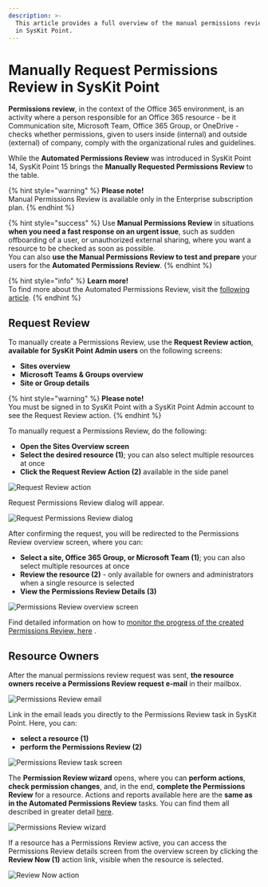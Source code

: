 ```yaml
---
description: >-
  This article provides a full overview of the manual permissions review process
  in SysKit Point.
---
```


# Manually Request Permissions Review in SysKit Point

**Permissions review**, in the context of the Office 365 environment, is an activity where a person responsible for an Office 365 resource - be it Communication site, Microsoft Team, Office 365 Group, or OneDrive - checks whether permissions, given to users inside \(internal\) and outside \(external\) of company, comply with the organizational rules and guidelines.

While the **Automated Permissions Review** was introduced in SysKit Point 14, SysKit Point 15 brings the **Manually Requested Permissions Review** to the table.

{% hint style="warning" %}
**Please note!**  
Manual Permissions Review is available only in the Enterprise subscription plan.
{% endhint %}

{% hint style="success" %}
Use **Manual Permissions Review** in situations **when you need a fast response on an urgent issue**, such as sudden offboarding of a user, or unauthorized external sharing, where you want a resource to be checked as soon as possible.  
You can also **use the Manual Permissions Review to test and prepare** your users for the **Automated Permissions Review**.
{% endhint %}

{% hint style="info" %}
**Learn more!**  
To find more about the Automated Permissions Review, visit the [following article](permissions-review.md).
{% endhint %}

## Request Review

To manually create a Permissions Review, use the **Request Review action**, **available for SysKit Point Admin users** on the following screens:

* **Sites overview**
* **Microsoft Teams & Groups overview**
* **Site or Group details**

{% hint style="warning" %}
**Please note!**  
You must be signed in to SysKit Point with a SysKit Point Admin account to see the Request Review action.
{% endhint %}

To manually request a Permissions Review, do the following:

* **Open the Sites Overview screen**
* **Select the desired resource \(1\)**; you can also select multiple resources at once
* **Click the Request Review Action \(2\)** available in the side panel

![Request Review action](../.gitbook/assets/manually-request-permissions-review_request-review.png)

Request Permissions Review dialog will appear.

![Request Permissions Review dialog](../.gitbook/assets/manually-request-permissions-review_request-review-dialog.png)

After confirming the request, you will be redirected to the Permissions Review overview screen, where you can:
* **Select a site, Office 365 Group, or Microsoft Team (1)**; you can also select multiple resources at once
* **Review the resource (2)** - only available for owners and administrators when a single resource is selected
* **View the Permissions Review Details (3)** 

![Permissions Review overview screen](../.gitbook/assets/manually-request-permissions-review_review-overview.png)

Find detailed information on how to [monitor the progress of the created Permissions Review, here](monitor-permissions-review.md) .

## Resource Owners

After the manual permissions review request was sent, **the resource owners receive a Permissions Review request e-mail** in their mailbox.

![Permissions Review email](../.gitbook/assets/manually-request-permissions-review_email.png)

Link in the email leads you directly to the Permissions Review task in SysKit Point. Here, you can:

* **select a resource \(1\)**
* **perform the Permissions Review \(2\)**

![Permissions Review task screen](../.gitbook/assets/manually-request-permissions-review_task.png)

The **Permission Review wizard** opens, where you can **perform actions**, **check permission changes**, and, in the end, **complete the Permissions Review** for a resource. Actions and reports available here are the **same as in the Automated Permissions Review** tasks. You can find them all described in greater detail [here](permissions-review.md#permissions-review-task-details).

![Permissions Review wizard](../.gitbook/assets/manually-request-permissions-review_wizard.png)

If a resource has a Permissions Review active, you can access the Permissions Review details screen from the overview screen by clicking the **Review Now \(1\)** action link, visible when the resource is selected.

![Review Now action](../.gitbook/assets/manually-request-permissions-review_review-now.png)

